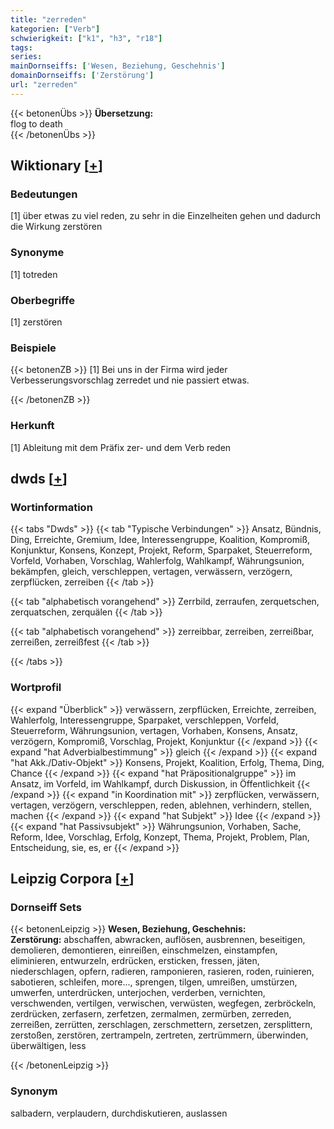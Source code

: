 ```yaml
---
title: "zerreden"
kategorien: ["Verb"]
schwierigkeit: ["k1", "h3", "r18"]
tags:
series:
mainDornseiffs: ['Wesen, Beziehung, Geschehnis']
domainDornseiffs: ['Zerstörung']
url: "zerreden"
---
```


{{< betonenÜbs >}}
**Übersetzung:**  
flog to death  
{{< /betonenÜbs >}}

## Wiktionary [[+](https://de.wiktionary.org/wiki/zerreden)]

### Bedeutungen
[1] über etwas zu viel reden, zu sehr in die Einzelheiten gehen und dadurch die Wirkung zerstören  

### Synonyme
[1] totreden  

### Oberbegriffe
[1] zerstören  

### Beispiele
{{< betonenZB >}}
[1] Bei uns in der Firma wird jeder Verbesserungsvorschlag zerredet und nie passiert etwas.  

{{< /betonenZB >}}
### Herkunft
[1] Ableitung mit dem Präfix zer- und dem Verb reden  



## dwds [[+](https://www.dwds.de/wb/zerreden)]

### Wortinformation
{{< tabs "Dwds" >}}
{{< tab "Typische Verbindungen" >}}
Ansatz, Bündnis, Ding, Erreichte, Gremium, Idee, Interessengruppe, Koalition, Kompromiß, Konjunktur, Konsens, Konzept, Projekt, Reform, Sparpaket, Steuerreform, Vorfeld, Vorhaben, Vorschlag, Wahlerfolg, Wahlkampf, Währungsunion, bekämpfen, gleich, verschleppen, vertagen, verwässern, verzögern, zerpflücken, zerreiben
{{< /tab >}}

{{< tab "alphabetisch vorangehend" >}}
Zerrbild, zerraufen, zerquetschen, zerquatschen, zerquälen
{{< /tab >}}

{{< tab "alphabetisch vorangehend" >}}
zerreibbar, zerreiben, zerreißbar, zerreißen, zerreißfest
{{< /tab >}}

{{< /tabs >}}

### Wortprofil
{{< expand "Überblick" >}} verwässern, zerpflücken, Erreichte, zerreiben, Wahlerfolg, Interessengruppe, Sparpaket, verschleppen, Vorfeld, Steuerreform, Währungsunion, vertagen, Vorhaben, Konsens, Ansatz, verzögern, Kompromiß, Vorschlag, Projekt, Konjunktur {{< /expand >}}
{{< expand "hat Adverbialbestimmung" >}} gleich {{< /expand >}}
{{< expand "hat Akk./Dativ-Objekt" >}} Konsens, Projekt, Koalition, Erfolg, Thema, Ding, Chance {{< /expand >}}
{{< expand "hat Präpositionalgruppe" >}} im Ansatz, im Vorfeld, im Wahlkampf, durch Diskussion, in Öffentlichkeit {{< /expand >}}
{{< expand "in Koordination mit" >}} zerpflücken, verwässern, vertagen, verzögern, verschleppen, reden, ablehnen, verhindern, stellen, machen {{< /expand >}}
{{< expand "hat Subjekt" >}} Idee {{< /expand >}}
{{< expand "hat Passivsubjekt" >}} Währungsunion, Vorhaben, Sache, Reform, Idee, Vorschlag, Erfolg, Konzept, Thema, Projekt, Problem, Plan, Entscheidung, sie, es, er {{< /expand >}}

## Leipzig Corpora [[+](https://corpora.uni-leipzig.de/en/res?word=zerreden&corpusId=deu_newscrawl-public_2018)]

### Dornseiff Sets
{{< betonenLeipzig >}}
**Wesen, Beziehung, Geschehnis:**  
**Zerstörung:** abschaffen, abwracken, auflösen, ausbrennen, beseitigen, demolieren, demontieren, einreißen, einschmelzen, einstampfen, eliminieren, entwurzeln, erdrücken, ersticken, fressen, jäten, niederschlagen, opfern, radieren, ramponieren, rasieren, roden, ruinieren, sabotieren, schleifen, more..., sprengen, tilgen, umreißen, umstürzen, umwerfen, unterdrücken, unterjochen, verderben, vernichten, verschwenden, vertilgen, verwischen, verwüsten, wegfegen, zerbröckeln, zerdrücken, zerfasern, zerfetzen, zermalmen, zermürben, zerreden, zerreißen, zerrütten, zerschlagen, zerschmettern, zersetzen, zersplittern, zerstoßen, zerstören, zertrampeln, zertreten, zertrümmern, überwinden, überwältigen, less  

{{< /betonenLeipzig >}}

### Synonym
salbadern, verplaudern, durchdiskutieren, auslassen

